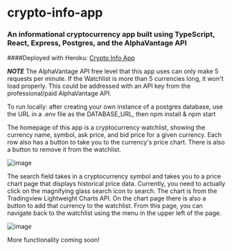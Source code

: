 # crypto-info-app
### An informational cryptocurrency app built using TypeScript, React, Express, Postgres, and the AlphaVantage API

####Deployed with Heroku: [Crypto Info App](https://bqb-crypto-app-2.herokuapp.com/)

***NOTE*** The AlphaVantage API free level that this app uses can only make 5 requests per minute. If the Watchlist is more than 5 currencies long, it won't load properly. This could be addressed with an API key from the professional/paid AlphaVantage API.

To run locally: after creating your own instance of a postgres database, use the URL in a .env file as the DATABASE_URL, then npm install & npm start

The homepage of this app is a cryptocurrency watchlist, showing the currency name, symbol, ask price, and bid price for a given currency. Each row also has a button to take you to the currency's price chart. There is also a button to remove it from the watchlist.


![image](https://user-images.githubusercontent.com/76703615/144760287-8d15d00d-d80a-4e7e-8c77-ab5b77bc4a81.png)




The search field takes in a cryptocurrency symbol and takes you to a price chart page that displays historical price data. Currently, you need to actually click on the magnifying glass search icon to search. The chart is from the Tradingview Lightweight Charts API. On the chart page there is also a button to add that currency to the watchlist. From this page, you can navigate back to the watchlist using the menu in the upper left of the page.


![image](https://user-images.githubusercontent.com/76703615/144760305-ed808d88-a0ed-404b-952a-1bf7ee50e6e1.png)


More functionality coming soon!

